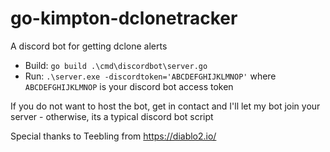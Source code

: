 # go-kimpton-dclonetracker
A discord bot for getting dclone alerts

- Build: `go build .\cmd\discordbot\server.go`
- Run: `.\server.exe -discordtoken='ABCDEFGHIJKLMNOP'` where `ABCDEFGHIJKLMNOP` is your discord bot access token

If you do not want to host the bot, get in contact and I'll let my bot join your server - otherwise, its a typical discord bot script

Special thanks to Teebling from https://diablo2.io/
